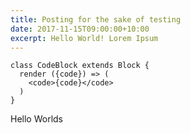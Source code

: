 ```yaml
---
title: Posting for the sake of testing
date: 2017-11-15T09:00:00+10:00
excerpt: Hello World! Lorem Ipsum
---
```

```
class CodeBlock extends Block {
  render ({code}) => (
    <code>{code}</code>
  )
}
```

Hello Worlds
